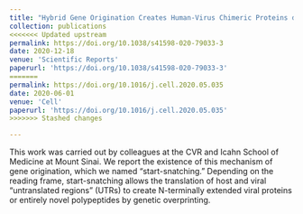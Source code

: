 ```yaml
---
title: "Hybrid Gene Origination Creates Human-Virus Chimeric Proteins during Infection."
collection: publications
<<<<<<< Updated upstream
permalink: https://doi.org/10.1038/s41598-020-79033-3
date: 2020-12-18
venue: 'Scientific Reports'
paperurl: 'https://doi.org/10.1038/s41598-020-79033-3'
=======
permalink: https://doi.org/10.1016/j.cell.2020.05.035
date: 2020-06-01
venue: 'Cell'
paperurl: 'https://doi.org/10.1016/j.cell.2020.05.035'
>>>>>>> Stashed changes

---
```


This work was carried out by colleagues at the CVR and Icahn School of Medicine at Mount Sinai.
We report the existence of this mechanism of gene origination, which we named “start-snatching.” Depending on the reading frame, start-snatching allows the translation of host and viral “untranslated regions” (UTRs) to create N-terminally extended viral proteins or entirely novel polypeptides by genetic overprinting. 

